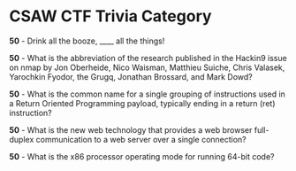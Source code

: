 # CSAW CTF Trivia Category

__50__ - Drink all the booze, ____ all the things!  

__50__ - What is the abbreviation of the research published in the Hackin9 issue on nmap by Jon Oberheide, Nico Waisman, Matthieu Suiche, Chris Valasek, Yarochkin Fyodor, the Grugq, Jonathan Brossard, and Mark Dowd?  

__50__ - What is the common name for a single grouping of instructions used in a Return Oriented Programming payload, typically ending in a return (ret) instruction?  

__50__ - What is the new web technology that provides a web browser full-duplex communication to a web server over a single connection?  

__50__ - What is the x86 processor operating mode for running 64-bit code?  

